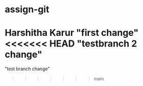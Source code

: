 # assign-git
Harshitha Karur
"first change"
<<<<<<< HEAD
"testbranch 2 change"
=======
"test branch change"
>>>>>>> main
